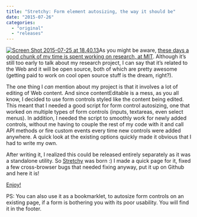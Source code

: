```yaml
---
title: "Stretchy: Form element autosizing, the way it should be"
date: "2015-07-26"
categories:
  - "original"
  - "releases"
---
```


[![Screen Shot 2015-07-25 at 18.40.13](images/Screen-Shot-2015-07-25-at-18.40.13--300x204.png)](images/Screen-Shot-2015-07-25-at-18.40.13-.png)As you might be aware, [these days a good chunk of my time is spent working on research, at MIT](http://lea.verou.me/2014/02/im-going-to-mit/). Although it’s still too early to talk about my research project, I can say that it’s related to the Web and it will be open source, both of which are pretty awesome (getting paid to work on cool open source stuff is the dream, right?).

The one thing I _can_ mention about my project is that it involves a lot of editing of Web content. And since contentEditable is a mess, as you all know, I decided to use form controls styled like the content being edited. This meant that I needed a good script for form control autosizing, one that worked on multiple types of form controls (inputs, textareas, even select menus). In addition, I needed the script to smoothly work for newly added controls, without me having to couple the rest of my code with it and call API methods or fire custom events every time new controls were added anywhere. A quick look at the existing options quickly made it obvious that I had to write my own.

After writing it, I realized this could be released entirely separately as it was a standalone utility. So [Stretchy](http://leaverou.github.io/stretchy/) was born :) I made a quick page for it, fixed a few cross-browser bugs that needed fixing anyway, put it up on Github and here it is!

[Enjoy!](http://leaverou.github.io/stretchy)

PS: You can also use it as a bookmarklet, to autosize form controls on an existing page, if a form is bothering you with its poor usability. You will find it in the footer.
